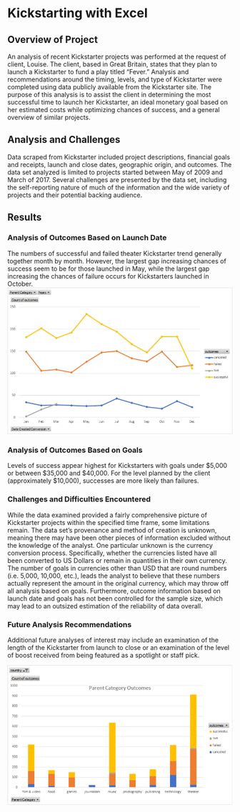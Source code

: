 # Kickstarting with Excel

## Overview of Project
An analysis of recent Kickstarter projects was performed at the request of client, Louise. The client, based in Great Britain, states that they plan to launch a Kickstarter to fund a play titled “Fever.” Analysis and recommendations around the timing, levels, and type of Kickstarter were completed using data publicly available from the Kickstarter site.
The purpose of this analysis is to assist the client in determining the most successful time to launch her Kickstarter, an ideal monetary goal based on her estimated costs while optimizing chances of success, and a general overview of similar projects.

## Analysis and Challenges
Data scraped from Kickstarter included project descriptions, financial goals and receipts, launch and close dates, geographic origin, and outcomes. The data set analyzed is limited to projects started between May of 2009 and March of 2017.
Several challenges are presented by the data set, including the self-reporting nature of much of the information and the wide variety of projects and their potential backing audience. 

## Results

### Analysis of Outcomes Based on Launch Date
The numbers of successful and failed theater Kickstarter trend generally together month by month. However, the largest gap increasing chances of success seem to be for those launched in May, while the largest gap increasing the chances of failure occurs for Kickstarters launched in October.
![OutcomesBasedonLaunchDate](OutcomesBasedonLaunchDate.png)

### Analysis of Outcomes Based on Goals
Levels of success appear highest for Kickstarters with goals under $5,000 or between $35,000 and $40,000. For the level planned by the client (approximately $10,000), successes are more likely than failures.

### Challenges and Difficulties Encountered
While the data examined provided a fairly comprehensive picture of Kickstarter projects within the specified time frame, some limitations remain. The data set’s provenance and method of creation is unknown, meaning there may have been other pieces of information excluded without the knowledge of the analyst. One particular unknown is the currency conversion process. Specifically, whether the currencies listed have all been converted to US Dollars or remain in quantities in their own currency. The number of goals in currencies other than USD that are round numbers (i.e. 5,000, 10,000, etc.), leads the analyst to believe that these numbers actually represent the amount in the original currency, which may throw off all analysis based on goals. Furthermore, outcome information based on launch date and goals has not been controlled for the sample size, which may lead to an outsized estimation of the reliability of data overall.

### Future Analysis Recommendations
Additional future analyses of interest may include an examination of the length of the Kickstarter from launch to close or an examination of the level of boost received from being featured as a spotlight or staff pick.   


![ParentCategoryOutcomes](ParentCategoryOutcomes.png)



